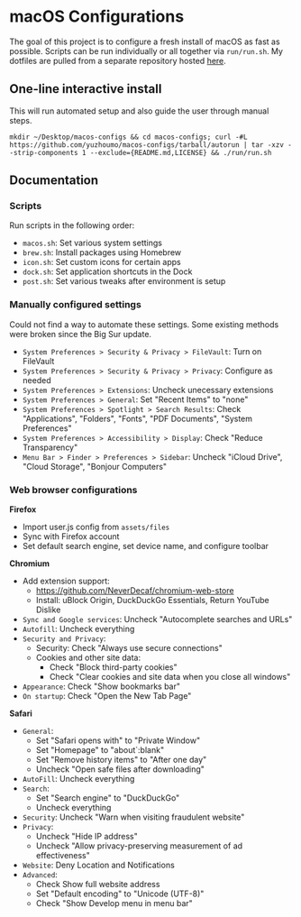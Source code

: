 # macOS Configurations

The goal of this project is to configure a fresh install of macOS as fast as
possible. Scripts can be run individually or all together via `run/run.sh`. 
My dotfiles are pulled from a separate repository hosted
[here](https://github.com/yuzhoumo/dotfiles).

## One-line interactive install

This will run automated setup and also guide the user through manual steps.

```
mkdir ~/Desktop/macos-configs && cd macos-configs; curl -#L https://github.com/yuzhoumo/macos-configs/tarball/autorun | tar -xzv --strip-components 1 --exclude={README.md,LICENSE} && ./run/run.sh
```

## Documentation

### Scripts

Run scripts in the following order:

* `macos.sh`: Set various system settings
* `brew.sh`: Install packages using Homebrew
* `icon.sh`: Set custom icons for certain apps
* `dock.sh`: Set application shortcuts in the Dock
* `post.sh`: Set various tweaks after environment is setup

### Manually configured settings

Could not find a way to automate these settings.
Some existing methods were broken since the Big Sur update.

* `System Preferences > Security & Privacy > FileVault`: Turn on FileVault
* `System Preferences > Security & Privacy > Privacy`: Configure as needed
* `System Preferences > Extensions`: Uncheck unecessary extensions
* `System Preferences > General`: Set "Recent Items" to "none"
* `System Preferences > Spotlight > Search Results`: Check "Applications", 
"Folders", "Fonts", "PDF Documents", "System Preferences"
* `System Preferences > Accessibility > Display`: Check "Reduce Transparency"
* `Menu Bar > Finder > Preferences > Sidebar`: Uncheck "iCloud Drive", 
"Cloud Storage", "Bonjour Computers"

### Web browser configurations

**Firefox**
- Import user.js config from `assets/files`
- Sync with Firefox account
- Set default search engine, set device name, and configure toolbar

**Chromium**
- Add extension support:
  * https://github.com/NeverDecaf/chromium-web-store
  * Install: uBlock Origin, DuckDuckGo Essentials, Return YouTube Dislike
- `Sync and Google services`: Uncheck "Autocomplete searches and URLs"
- `Autofill`: Uncheck everything
- `Security and Privacy`:
  * Security: Check "Always use secure connections"
  * Cookies and other site data: 
    - Check "Block third-party cookies"
    - Check "Clear cookies and site data when you close all windows"
- `Appearance`: Check "Show bookmarks bar"
- `On startup`: Check "Open the New Tab Page"

**Safari**
- `General`:
  * Set "Safari opens with" to "Private Window"
  * Set "Homepage" to "about`:blank"
  * Set "Remove history items" to "After one day"
  * Uncheck "Open safe files after downloading"
- `AutoFill`: Uncheck everything
- `Search`:
  * Set "Search engine" to "DuckDuckGo"
  * Uncheck everything
- `Security`: Uncheck "Warn when visiting fraudulent website"
- `Privacy`:
  * Uncheck "Hide IP address"
  * Uncheck "Allow privacy-preserving measurement of ad effectiveness"
- `Website`: Deny Location and Notifications
- `Advanced`:
  * Check Show full website address
  * Set "Default encoding" to "Unicode (UTF-8)"
  * Check "Show Develop menu in menu bar"
